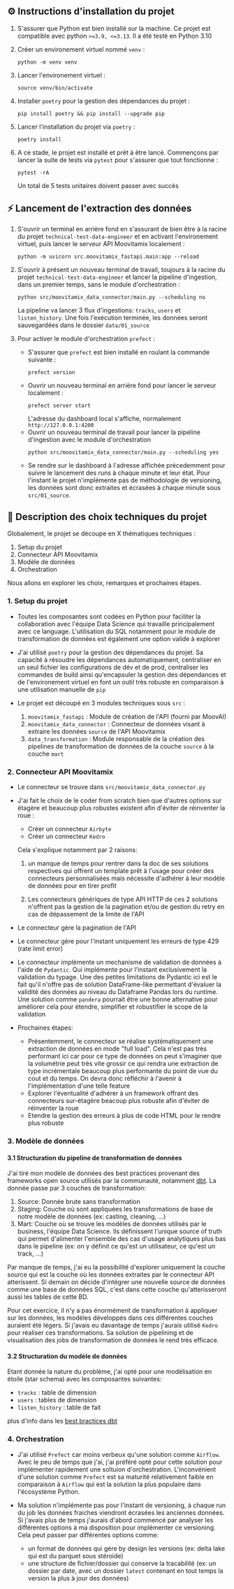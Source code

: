 <!-- Inscrivez vos réponses dans ce document -->

## ⚙ Instructions d'installation du projet

1. S'assurer que Python est bien installé sur la machine. Ce projet est compatible avec python `>=3.9, <=3.13`. Il a été testé en Python 3.10

2. Créer un environement virtuel nommé `venv` :
    ```shell
    python -m venv venv
    ```

3. Lancer l'environement virtuel :
    ```shell
    source venv/bin/activate
    ```

4. Installer `poetry` pour la gestion des dépendances du projet :
    ```shell
    pip install poetry && pip install --upgrade pip
    ```

5. Lancer l'installation du projet via `poetry` :
    ```shell
    poetry install
    ````

6. A ce stade, le projet est installé et prêt à être lancé. Commençons par lancer la suite de tests via `pytest` pour s'assurer que tout fonctionne : 
    ```shell
    pytest -rA
    ```
    Un total de 5 tests unitaires doivent passer avec succès

## ⚡ Lancement de l'extraction des données

1. S'ouvrir un terminal en arrière fond en s'assurant de bien être à la racine du projet `technical-test-data-engineer` et en activant l'environement virtuel, puis lancer le serveur API Moovitamix localement : 
    ```shell
    python -m uvicorn src.moovitamix_fastapi.main:app --reload
    ```

2. S'ouvrir à présent un nouveau terminal de travail, toujours à la racine du projet `technical-test-data-engineer` et lancer la pipeline d'ingestion, dans un premier temps, sans le module d'orchestration : 
    ```shell
    python src/moovitamix_data_connector/main.py --scheduling no
    ```
    La pipeline va lancer 3 flux d'ingestions: `tracks`, `users` et `listen_history`. Une fois l'exécution terminée, les données seront sauvegardées dans le dossier `data/01_source`

3. Pour activer le module d'orchestration `prefect` : 

    - S'assurer que `prefect` est bien installé en roulant la commande suivante :
        ```shell
        prefect version
        ```
    - Ouvrir un nouveau terminal en arrière fond pour lancer le serveur localement :
        ```shell
        prefect server start
        ```
        L'adresse du dashboard local s'affiche, normalement `http://127.0.0.1:4200`
    - Ouvrir un nouveau terminal de travail pour lancer la pipeline d'ingestion avec le module d'orchestration
        ```shell
        python src/moovitamix_data_connector/main.py --scheduling yes
        ```
    - Se rendre sur le dashboard à l'adresse affichée précedemment pour suivre le lancement des runs à chaque minute et leur état. Pour l'instant le projet n'implémente pas de méthodologie de versioning, les données sont donc extraites et écrasées à chaque minute sous `src/01_source`.

## 📖 Description des choix techniques du projet

Globalement, le projet se découpe en X thématiques techniques :

1. Setup du projet
2. Connecteur API Moovitamix
3. Modèle de données
4. Orchestration

Nous allons en explorer les choix, remarques et prochaines étapes.

### 1. Setup du projet

- Toutes les composantes sont codées en Python pour faciliter la collaboration avec l'équipe Data Science qui travaille principalement avec ce language. L'utilisation du SQL notamment pour le module de transformation de données est également une option valide à explorer

- J'ai utilisé `poetry` pour la gestion des dépendances du projet. Sa capacité à résoudre les dépendances automatiquement, centraliser en un seul fichier les configurations de dév et de prod, centraliser les commandes de build ainsi qu'encapsuler la gestion des dépendances et de l'environement virtuel en font un outil très robuste en comparaison à une utilisation manuelle de `pip`

- Le projet est découpé en 3 modules techniques sous `src` :
    1. `moovitamix_fastapi` : Module de création de l'API (fourni par MoovAI)
    2. `moovitamix_data_connector` : Connecteur de données visant à extraire les données `source` de l'API Moovitamix
    3. `data_transformation` : Module responsable de la création des pipelines de transformation de données de la couche `source` à la couche `mart`

### 2. Connecteur API Moovitamix

- Le connecteur se trouve dans `src/moovitamix_data_connector.py`

- J'ai fait le choix de le coder from scratch bien que d'autres options sur étagère et beaucoup plus robustes existent afin d'éviter de réinventer la roue :
    * Créer un connecteur `Airbyte`
    * Créer un connecteur `Kedro`
    
    Cela s'explique notamment par 2 raisons:
    
    1. un manque de temps pour rentrer dans la doc de ses solutions respectives qui offrent un template prêt à l'usage pour créer des connecteurs personnalisées mais nécessite d'adhérer à leur modèle de données pour en tirer profit
    
    2. Les connecteurs génériques de type API HTTP de ces 2 solutions n'offrent pas la gestion de la pagination et/ou de gestion du retry en cas de dépassement de la limite de l'API

- Le connecteur gère la pagination de l'API

- Le connecteur gère pour l'instant uniquement les erreurs de type 429 (rate limit error)

- Le connecteur implémente un mechanisme de validation de données à l'aide de `Pydantic`. Qui implémente pour l'instant exclusivement la validation du typage. Une des petites limitations de Pydantic ici est le fait qu'il n'offre pas de solution DataFrame-like permettant d'évaluer la validité des données au niveau du Dataframe Pandas lors du runtime. Une solution comme `pandera` pourrait être une bonne alternative pour améliorer cela pour étendre, simplifier et robustifier le scope de la validation

- Prochaines étapes:
    * Présentemment, le connecteur se réalise systématiquement une extraction de données en mode "full load". Cela n'est pas très performant ici car pour ce type de données on peut s'imaginer que la volumétrie peut très vite grossir ce qui rendra une extraction de type incrémentale beaucoup plus performante du point de vue du cout et du temps. On devra donc réfléchir à l'avenir à l'implémentation d'une telle feature
    * Explorer l'éventualité d'adhérer à un framework offrant des connecteurs sur-étagère beacoup plus robuste afin d'éviter de réinventer la roue
    * Etendre la gestion des erreurs à plus de code HTML pour le rendre plus robuste

### 3. Modèle de données

#### 3.1 Structuration du pipeline de transformation de données

J'ai tiré mon modèle de données des best practices provenant des frameworks open source utilisés par la communauté, notamment [dbt](https://docs.getdbt.com/best-practices/how-we-structure/1-guide-overview). La donnée passe par 3 couches de transformation:

1. Source: Donnée brute sans transformation
2. Staging: Couche où sont appliquées les transformations de base de notre modèle de données (ex: casting, cleaning, ...)
3. Mart: Couche où se trouve les modèles de données utilisés par le business, l'équipe Data Science. Ils définissent l'unique source of truth qui permet d'alimenter l'ensemble des cas d'usage analytiques plus bas dans le pipeline (ex: on y définit ce qu'est un utilisateur, ce qu'est un track, ...)

Par manque de temps, j'ai eu la possibilité d'explorer uniquement la couche source qui est la couche où les données extraites par le connecteur API atterissent. Si demain on décide d'intégrer une nouvelle source de données comme une base de données SQL, c'est dans cette couche qu'atterisseront aussi les tables de cette BD.

Pour cet exercice, il n'y a pas énormément de transformation à appliquer sur les données, les modèles développés dans ces différentes couches auraient été légers. Si j'avais eu davantage de temps j'aurais utilisé `Kedro` pour réaliser ces transformations. Sa solution de pipelining et de visualisation des jobs de transformation de données le rend très efficace.

#### 3.2 Structuration du modèle de données

Etant donnée la nature du problème, j'ai opté pour une modélisation en étoile (star schema) avec les composantes suivantes:

* `tracks` : table de dimension
* `users` : tables de dimension
* `listen_history` : table de fait

plus d'info dans les [best bractices dbt](https://docs.getdbt.com/terms/dimensional-modeling)

### 4. Orchestration

- J'ai utilisé `Prefect` car moins verbeux qu'une solution comme `Airflow`. Avec le peu de temps que j'ai, j'ai préféré opté pour cette solution pour implémenter rapidement une soltuion d'orchestration. L'inconvénient d'une solution comme `Prefect` est sa maturité relativement faible en comparaison à `Airflow` qui est la solution la plus populaire dans l'écosystème Python.

- Ma solution n'implémente pas pour l'instant de versioning, à chaque run du job les données fraiches viendront écrasées les anciennes données. Si j'avais plus de temps j'aurais d'abord commencé par analyser les différentes options à ma disposition pour implémenter ce versioning. Cela peut passer par différentes options comme:
    - un format de données qui gère by design les versions (ex: delta lake qui est du parquet sous stéroide)
    - une structure de fichier/dossier qui conserve la tracabilité (ex: un dossier par date, avec un dossier `latest` contenant en tout temps la version la plus à jour des données)